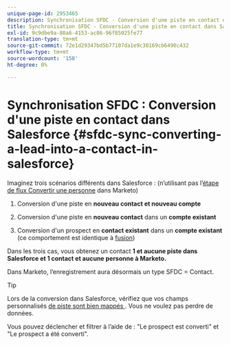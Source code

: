 ```yaml
---
unique-page-id: 2953465
description: Synchronisation SFDC - Conversion d'une piste en contact dans Salesforce - Marketo Docs - Documentation sur les produits
title: Synchronisation SFDC - Conversion d'une piste en contact dans Salesforce
exl-id: 9c9dbe9a-80a6-4153-ac86-96f85025fe77
translation-type: tm+mt
source-git-commit: 72e1d29347bd5b77107da1e9c30169cb6490c432
workflow-type: tm+mt
source-wordcount: '158'
ht-degree: 0%

---
```


# Synchronisation SFDC : Conversion d&#39;une piste en contact dans Salesforce {#sfdc-sync-converting-a-lead-into-a-contact-in-salesforce}

Imaginez trois scénarios différents dans Salesforce : (n’utilisant pas l’[étape de flux Convertir une personne](/help/marketo/product-docs/core-marketo-concepts/smart-campaigns/flow-actions/convert-person.md) dans Marketo)

1. Conversion d&#39;une piste en **nouveau contact et nouveau compte**
1. Conversion d&#39;une piste en **nouveau contact** dans un **compte existant**

1. Conversion d&#39;un prospect en **contact existant** dans un **compte existant** (ce comportement est identique à [fusion](/help/marketo/product-docs/crm-sync/salesforce-sync/sfdc-sync-details/sfdc-sync-merging-a-lead-contact-person.md))

Dans les trois cas, vous obtenez un contact **1 et aucune piste dans Salesforce et 1 contact et aucune personne à Marketo.**

Dans Marketo, l’enregistrement aura désormais un type SFDC = Contact.

>[!TIP]
>
>Lors de la conversion dans Salesforce, vérifiez que vos champs personnalisés [de piste sont bien mappés ](https://help.salesforce.com/apex/HTViewHelpDoc?id=customize_mapleads.htm). Vous ne voulez pas perdre de données.

Vous pouvez déclencher et filtrer à l’aide de : &quot;Le prospect est converti&quot; et &quot;Le prospect a été converti&quot;.
